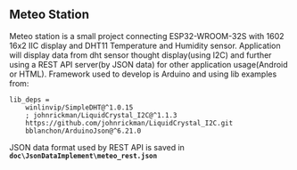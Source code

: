 ## Meteo Station

Meteo station is a small project connecting ESP32-WROOM-32S with 1602 16x2 IIC display
and DHT11 Temperature and Humidity sensor.
Application will display data from dht sensor thought display(using I2C) and further
using a REST API server(by JSON data) for other application usage(Android or HTML).
Framework used to develop is Arduino and using lib examples from:
```git
lib_deps =
    winlinvip/SimpleDHT@^1.0.15
    ; johnrickman/LiquidCrystal_I2C@^1.1.3
    https://github.com/johnrickman/LiquidCrystal_I2C.git
    bblanchon/ArduinoJson@^6.21.0
```
JSON data format used by REST API is saved in **``doc\JsonDataImplement\meteo_rest.json``**
